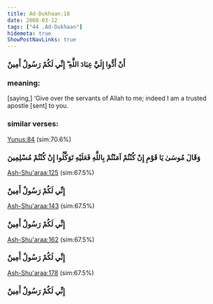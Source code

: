 ```yaml
---
title: Ad-Dukhaan:18
date: 2008-03-12
tags: ["44 .Ad-Dukhaan"]
hidemeta: true 
ShowPostNavLinks: true 
---
```

### أَنْ أَدُّوا إِلَيَّ عِبَادَ اللَّهِ ۖ إِنِّي لَكُمْ رَسُولٌ أَمِينٌ
### meaning: 
[saying,] ‘Give over the servants of Allah to me; indeed I am a trusted apostle [sent] to you.
### similar verses: 

[Yunus:84](/10/84) (sim:70.6%)

### وَقَالَ مُوسَىٰ يَا قَوْمِ إِنْ كُنْتُمْ آمَنْتُمْ بِاللَّهِ فَعَلَيْهِ تَوَكَّلُوا إِنْ كُنْتُمْ مُسْلِمِينَ

[Ash-Shu'araa:125](/26/125) (sim:67.5%)

### إِنِّي لَكُمْ رَسُولٌ أَمِينٌ

[Ash-Shu'araa:143](/26/143) (sim:67.5%)

### إِنِّي لَكُمْ رَسُولٌ أَمِينٌ

[Ash-Shu'araa:162](/26/162) (sim:67.5%)

### إِنِّي لَكُمْ رَسُولٌ أَمِينٌ

[Ash-Shu'araa:178](/26/178) (sim:67.5%)

### إِنِّي لَكُمْ رَسُولٌ أَمِينٌ
